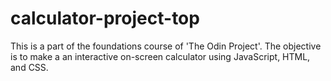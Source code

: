 # calculator-project-top
This is a part of the foundations course of 'The Odin Project'. The objective is to make a an interactive on-screen calculator using JavaScript, HTML, and CSS.
